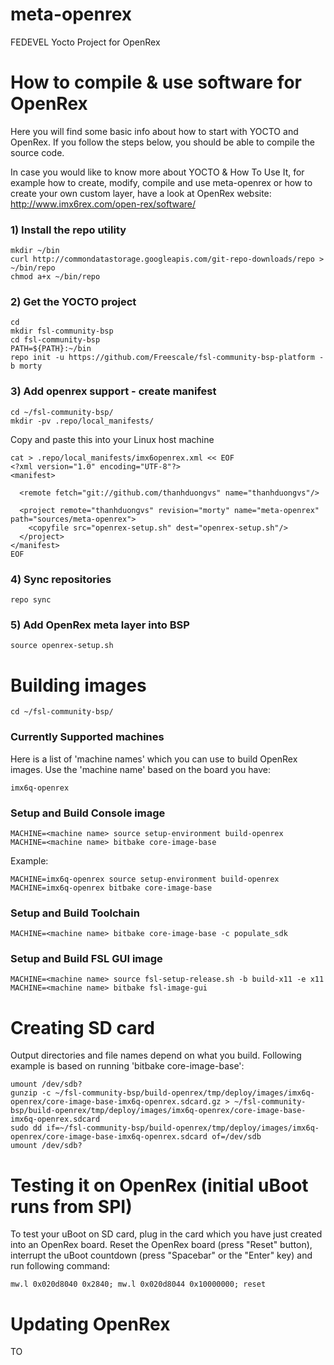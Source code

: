 # meta-openrex
FEDEVEL Yocto Project for OpenRex
 
# How to compile & use software for OpenRex 
 
Here you will find some basic info about how to start with YOCTO and OpenRex. If you follow the steps below, you should be able to compile the source code. 
 
 
In case you would like to know more about YOCTO & How To Use It, for example how to create, modify, compile and use meta-openrex or how to create your own custom layer, have a look at OpenRex website: http://www.imx6rex.com/open-rex/software/
 
### 1) Install the repo utility
    mkdir ~/bin
    curl http://commondatastorage.googleapis.com/git-repo-downloads/repo > ~/bin/repo
    chmod a+x ~/bin/repo
 
### 2) Get the YOCTO project
    cd
    mkdir fsl-community-bsp
    cd fsl-community-bsp
    PATH=${PATH}:~/bin
    repo init -u https://github.com/Freescale/fsl-community-bsp-platform -b morty
 
### 3) Add openrex support - create manifest 
    cd ~/fsl-community-bsp/
    mkdir -pv .repo/local_manifests/
 
Copy and paste this into your Linux host machine 
 
    cat > .repo/local_manifests/imx6openrex.xml << EOF
    <?xml version="1.0" encoding="UTF-8"?>
    <manifest>
     
      <remote fetch="git://github.com/thanhduongvs" name="thanhduongvs"/>
     
      <project remote="thanhduongvs" revision="morty" name="meta-openrex" path="sources/meta-openrex">
        <copyfile src="openrex-setup.sh" dest="openrex-setup.sh"/>
      </project>
    </manifest>
    EOF
 
### 4) Sync repositories
    repo sync
 
### 5) Add OpenRex meta layer into BSP
    source openrex-setup.sh
 
# Building images
    cd ~/fsl-community-bsp/
 
### Currently Supported machines <machine name>
Here is a list of 'machine names' which you can use to build OpenRex images. Use the 'machine name' based on the board you have:
 
 
    imx6q-openrex
     
### Setup and Build Console image
    MACHINE=<machine name> source setup-environment build-openrex
    MACHINE=<machine name> bitbake core-image-base
 
Example:
 
 
    MACHINE=imx6q-openrex source setup-environment build-openrex
    MACHINE=imx6q-openrex bitbake core-image-base
 
### Setup and Build Toolchain    
    MACHINE=<machine name> bitbake core-image-base -c populate_sdk
     
### Setup and Build FSL GUI image
    MACHINE=<machine name> source fsl-setup-release.sh -b build-x11 -e x11
    MACHINE=<machine name> bitbake fsl-image-gui
 
# Creating SD card
Output directories and file names depend on what you build. Following example is based on running 'bitbake core-image-base':
 
 
    umount /dev/sdb?
    gunzip -c ~/fsl-community-bsp/build-openrex/tmp/deploy/images/imx6q-openrex/core-image-base-imx6q-openrex.sdcard.gz > ~/fsl-community-bsp/build-openrex/tmp/deploy/images/imx6q-openrex/core-image-base-imx6q-openrex.sdcard
    sudo dd if=~/fsl-community-bsp/build-openrex/tmp/deploy/images/imx6q-openrex/core-image-base-imx6q-openrex.sdcard of=/dev/sdb
    umount /dev/sdb?
     
# Testing it on OpenRex (initial uBoot runs from SPI)
To test your uBoot on SD card, plug in the card which you have just created into an OpenRex board. Reset the OpenRex board (press "Reset" button), interrupt the uBoot countdown (press "Spacebar" or the "Enter" key) and run following command:
 
    mw.l 0x020d8040 0x2840; mw.l 0x020d8044 0x10000000; reset
 
# Updating OpenRex
TO